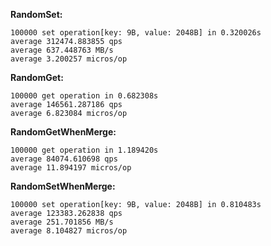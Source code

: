 **RandomSet:**

```
100000 set operation[key: 9B, value: 2048B] in 0.320026s
average 312474.883855 qps
average 637.448763 MB/s
average 3.200257 micros/op
```


**RandomGet:**

```
100000 get operation in 0.682308s
average 146561.287186 qps
average 6.823084 micros/op
```


**RandomGetWhenMerge:**

```
100000 get operation in 1.189420s
average 84074.610698 qps
average 11.894197 micros/op
```


**RandomSetWhenMerge:**

```
100000 set operation[key: 9B, value: 2048B] in 0.810483s
average 123383.262838 qps
average 251.701856 MB/s
average 8.104827 micros/op
```
